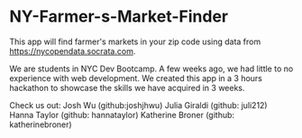# NY-Farmer-s-Market-Finder

This app will find farmer's markets in your zip code using data from https://nycopendata.socrata.com.

We are students in NYC Dev Bootcamp. A few weeks ago, we had little to no experience with web development. We created this app in a 3 hours hackathon to showcase the skills we have acquired in 3 weeks.

Check us out:
Josh Wu (github:joshjhwu)
Julia Giraldi (github: juli212)
Hanna Taylor (github: hannataylor)
Katherine Broner (github: katherinebroner)
